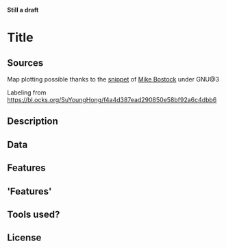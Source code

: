 **Still a draft**

# Title

## Sources
Map plotting possible thanks to the [snippet][mapSource] of [Mike Bostock][mapAuthor] under GNU@3

Labeling from https://bl.ocks.org/SuYoungHong/f4a4d387ead290850e58bf92a6c4dbb6

## Description

## Data

## Features

## 'Features'

## Tools used?

## License

[mapSource]: https://bl.ocks.org/mbostock/4090848
[mapAuthor]: https://bl.ocks.org/mbostock